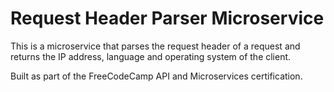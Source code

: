 # Request Header Parser Microservice

This is a microservice that parses the request header of a request and returns the IP address, language and operating system of the client.

Built as part of the FreeCodeCamp API and Microservices certification.
